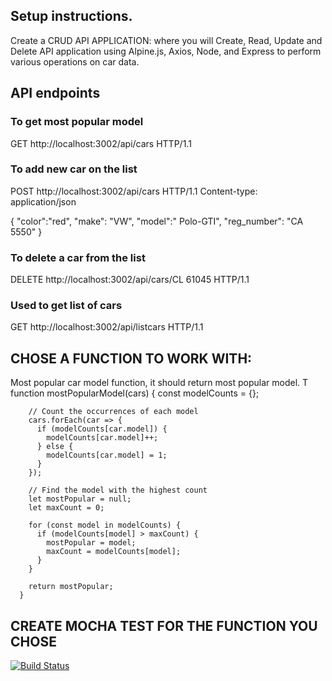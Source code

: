 ## Setup instructions.
Create a CRUD API APPLICATION:
where you will Create, Read, Update and Delete API application using Alpine.js, Axios, Node, and Express to perform various operations on car data.

## API endpoints

### To get most popular model
GET http://localhost:3002/api/cars HTTP/1.1

### To add new car on the list
POST http://localhost:3002/api/cars HTTP/1.1
Content-type: application/json

{
  "color":"red",
  "make": "VW",
  "model":" Polo-GTI",
  "reg_number": "CA 5550"
}


### To delete a car from the list

DELETE http://localhost:3002/api/cars/CL 61045 HTTP/1.1


### Used to get list of cars
GET http://localhost:3002/api/listcars HTTP/1.1

## CHOSE A FUNCTION TO WORK WITH:
Most popular car model function, it should return most popular model.
T
function mostPopularModel(cars) {
        const modelCounts = {};
      
        // Count the occurrences of each model
        cars.forEach(car => {
          if (modelCounts[car.model]) {
            modelCounts[car.model]++;
          } else {
            modelCounts[car.model] = 1;
          }
        });
      
        // Find the model with the highest count
        let mostPopular = null;
        let maxCount = 0;
      
        for (const model in modelCounts) {
          if (modelCounts[model] > maxCount) {
            mostPopular = model;
            maxCount = modelCounts[model];
          }
        }
      
        return mostPopular;
      }
      

## CREATE MOCHA TEST FOR THE FUNCTION YOU CHOSE

[![Build Status](https://img.shields.io/github/workflow/status/nosimilo97/cars-crud-api/tree/main)](https://github.com/nosimilo97/cars-crud-api/tree/main)


  
